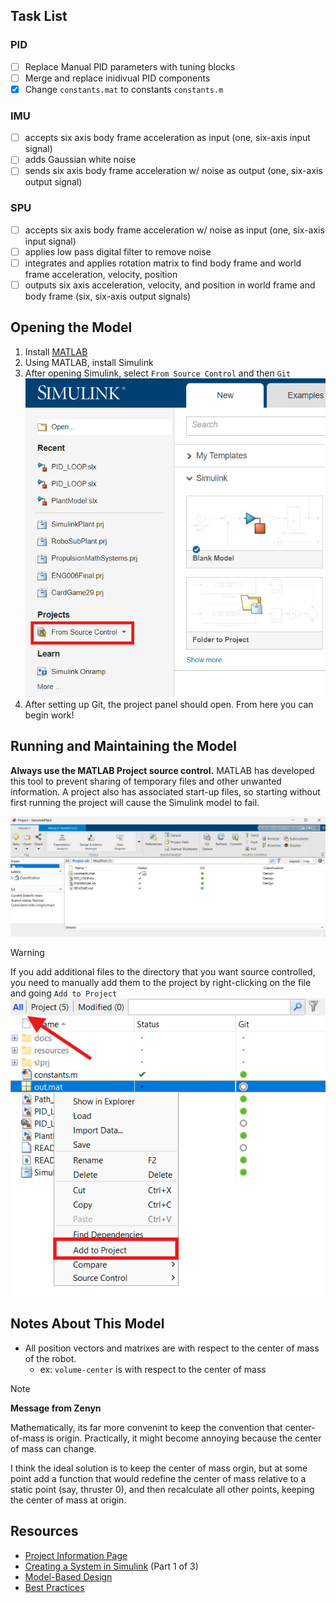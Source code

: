## Task List
### PID
- [ ] Replace Manual PID parameters with tuning blocks
- [ ] Merge and replace inidivual PID components
- [x] Change `constants.mat` to constants `constants.m`
### IMU
- [ ] accepts six axis body frame acceleration as input (one, six-axis input signal)
- [ ] adds Gaussian white noise
- [ ] sends six axis body frame acceleration w/ noise as output (one, six-axis output signal)
### SPU
- [ ] accepts six axis body frame acceleration w/ noise as input (one, six-axis input signal)
- [ ] applies low pass digital filter to remove noise
- [ ] integrates and applies rotation matrix to find body frame and world frame acceleration, velocity, position
- [ ] outputs six axis acceleration, velocity, and position in world frame and body frame (six, six-axis output signals)

## Opening the Model
1. Install [MATLAB](https://www.mathworks.com/help/install/install-products.html)
2. Using MATLAB, install Simulink
3. After opening Simulink,  select `From Source Control` and then `Git`
![setup](docs/setup.png)
4. After setting up Git, the project panel should open. From here you can begin work!

## Running and Maintaining the Model
**Always use the MATLAB Project source control.** MATLAB has developed this tool to prevent sharing of temporary files and other unwanted information. A project also has associated start-up files, so starting without first running the project will cause the Simulink model to fail. 

![project page](docs/project.png)

> [!WARNING]
> If you add additional files to the directory that you want source controlled, you need to manually add them to the project by right-clicking on the file and going `Add to Project` 
> ![add to project](docs/add-to-project.png)


## Notes About This Model
- All position vectors and matrixes are with respect to the center of mass of the robot. 
  - ex:  `volume-center` is with respect to the center of mass
> [!NOTE] 
> **Message from Zenyn**
>
> Mathematically, its far more convenint to keep the convention that center-of-mass is origin. Practically, it might become annoying because the center of mass can change. 
> 
> I think the ideal solution is to keep the center of mass orgin, but at some point add a function that would redefine the center of mass relative to a static point (say, thruster 0), and then recalculate all other points, keeping the center of mass at origin.

## Resources
- [Project Information Page](https://www.mathworks.com/help/releases/R2024b/simulink/ug/try-simulink-project-tools-with-the-airframe-project.html)
- [Creating a System in Simulink](https://www.mathworks.com/help/releases/R2024b/simulink/gs/system-definition-and-layout.html) (Part 1 of 3)
- [Model-Based Design](https://www.mathworks.com/help/releases/R2024b/simulink/gs/model-based-design.html)
- [Best Practices](https://www.mathworks.com/company/technical-articles/best-practices-for-implementing-modeling-guidelines-in-simulink.html)